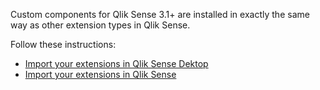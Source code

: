Custom components for Qlik Sense 3.1+ are installed in exactly the same way as other extension types in Qlik Sense.

Follow these instructions:

- [Import your extensions in Qlik Sense Dektop](http://help.qlik.com/en-US/sense-developer/3.0/Subsystems/Extensions/Content/Howtos/deploy-extensions.htm)
- [Import your extensions in Qlik Sense](http://help.qlik.com/en-US/sense-developer/3.0/Subsystems/Extensions/Content/Howtos/deploy-extensions.htm)
